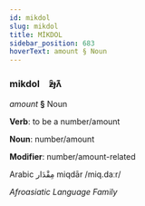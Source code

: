 ```yaml
---
id: mikdol
slug: mikdol
title: MİKDOL
sidebar_position: 683
hoverText: amount § Noun
---
```


### mikdol&emsp;<span kind="abugida">ƶ̑ɟʌ͊</span>

*amount* **§** Noun

**Verb**: to be a number/amount

**Noun**: number/amount

**Modifier**: number/amount-related

Arabic مِقْدَار miqdār /miq.daːr/

*Afroasiatic Language Family*